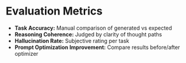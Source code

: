 # Evaluation Metrics

- **Task Accuracy:** Manual comparison of generated vs expected
- **Reasoning Coherence:** Judged by clarity of thought paths
- **Hallucination Rate:** Subjective rating per task
- **Prompt Optimization Improvement:** Compare results before/after optimizer
